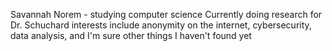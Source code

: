 Savannah Norem - studying computer science
Currently doing research for Dr. Schuchard
interests include anonymity on the internet, cybersecurity, data analysis, and I'm sure other things I haven't found yet
